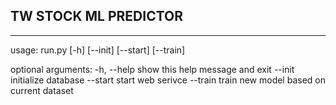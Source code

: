 ## TW STOCK ML PREDICTOR
---

usage: run.py [-h] [--init] [--start] [--train]

optional arguments:
  -h, --help  show this help message and exit
  --init      initialize database
  --start     start web serivce
  --train     train new model based on current dataset
